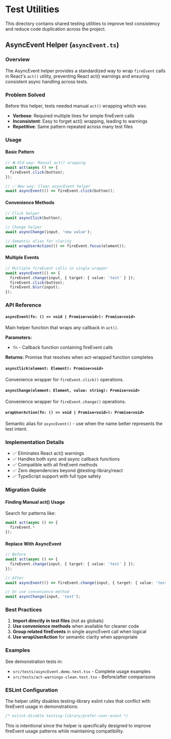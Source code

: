 # Test Utilities

This directory contains shared testing utilities to improve test consistency and reduce code duplication across the project.

## AsyncEvent Helper (`asyncEvent.ts`)

### Overview

The AsyncEvent helper provides a standardized way to wrap `fireEvent` calls in React's `act()` utility, preventing React act() warnings and ensuring consistent async handling across tests.

### Problem Solved

Before this helper, tests needed manual `act()` wrapping which was:
- **Verbose**: Required multiple lines for simple fireEvent calls
- **Inconsistent**: Easy to forget act() wrapping, leading to warnings
- **Repetitive**: Same pattern repeated across many test files

### Usage

#### Basic Pattern

```typescript
// ❌ Old way: Manual act() wrapping
await act(async () => {
  fireEvent.click(button);
});

// ✅ New way: Clean asyncEvent helper
await asyncEvent(() => fireEvent.click(button));
```

#### Convenience Methods

```typescript
// Click helper
await asyncClick(button);

// Change helper  
await asyncChange(input, 'new value');

// Semantic alias for clarity
await wrapUserAction(() => fireEvent.focus(element));
```

#### Multiple Events

```typescript
// Multiple fireEvent calls in single wrapper
await asyncEvent(() => {
  fireEvent.change(input, { target: { value: 'test' } });
  fireEvent.click(button);
  fireEvent.blur(input);
});
```

### API Reference

#### `asyncEvent(fn: () => void | Promise<void>): Promise<void>`

Main helper function that wraps any callback in `act()`.

**Parameters:**
- `fn` - Callback function containing fireEvent calls

**Returns:** Promise that resolves when act-wrapped function completes

#### `asyncClick(element: Element): Promise<void>`

Convenience wrapper for `fireEvent.click()` operations.

#### `asyncChange(element: Element, value: string): Promise<void>`

Convenience wrapper for `fireEvent.change()` operations.

#### `wrapUserAction(fn: () => void | Promise<void>): Promise<void>`

Semantic alias for `asyncEvent()` - use when the name better represents the test intent.

### Implementation Details

- ✅ Eliminates React act() warnings
- ✅ Handles both sync and async callback functions  
- ✅ Compatible with all fireEvent methods
- ✅ Zero dependencies beyond @testing-library/react
- ✅ TypeScript support with full type safety

### Migration Guide

#### Finding Manual act() Usage

Search for patterns like:
```typescript
await act(async () => {
  fireEvent.*
});
```

#### Replace With AsyncEvent

```typescript
// Before
await act(async () => {
  fireEvent.change(input, { target: { value: 'test' } });
});

// After  
await asyncEvent(() => fireEvent.change(input, { target: { value: 'test' } }));

// Or use convenience method
await asyncChange(input, 'test');
```

### Best Practices

1. **Import directly in test files** (not as globals)
2. **Use convenience methods** when available for cleaner code
3. **Group related fireEvents** in single asyncEvent call when logical
4. **Use wrapUserAction** for semantic clarity when appropriate

### Examples

See demonstration tests in:
- `src/tests/asyncEvent.demo.test.tsx` - Complete usage examples
- `src/tests/act-warnings-clean.test.tsx` - Before/after comparisons

### ESLint Configuration

The helper utility disables testing-library eslint rules that conflict with fireEvent usage in demonstrations:

```typescript
/* eslint-disable testing-library/prefer-user-event */
```

This is intentional since the helper is specifically designed to improve fireEvent usage patterns while maintaining compatibility.

